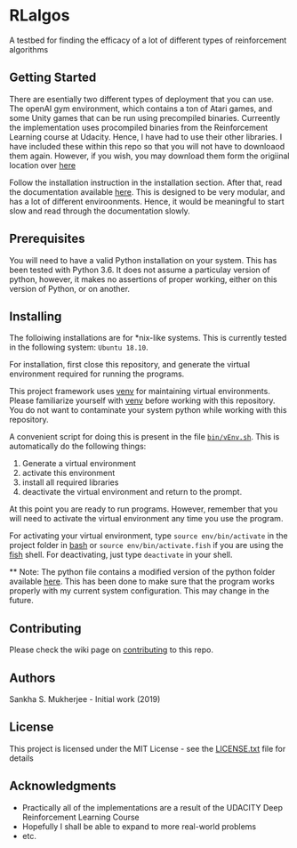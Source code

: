 # RLalgos

A testbed for finding the efficacy of a lot of different types of reinforcement algorithms

## Getting Started

There are esentially two different types of deployment that you can use. The openAI
gym environment, which contains a ton of Atari games, and some Unity games that can
be run using precompiled binaries. Curreently the implementation uses procompiled binaries
from the Reinforcement Learning course at Udacity. Hence, I have had to use their other 
libraries. I have included these within this repo so that you will not have to downloaod
them again. However, if you wish, you may download them form the origiinal location over 
[here](https://github.com/udacity/deep-reinforcement-learning/tree/master)

Follow the installation instruction in the installation section. After that, read the documentation
available [here](https://github.com/sankhaMukherjee/RLalgos/wiki). This is designed to be very modular, 
and has a lot of different enviroonments. Hence, it would be meaningful to start slow and read through 
the documentation slowly. 

## Prerequisites

You will need to have a valid Python installation on your system. This has been tested with 
Python 3.6. It does not assume a particulay version of python, however, it makes no assertions 
of proper working, either on this version of Python, or on another. 

## Installing

The folloiwing installations are for \*nix-like systems. This is currently tested in the following 
system: `Ubuntu 18.10`. 

For installation, first close this repository, and generate the virtual environment required for 
running the programs. 

This project framework uses [venv](https://docs.python.org/3/library/venv.html) for maintaining 
virtual environments. Please familiarize yourself with [venv](https://docs.python.org/3/library/venv.html) 
before working with this repository. You do not want to contaminate your system python while 
working with this repository.

A convenient script for doing this is present in the file [`bin/vEnv.sh`](./bin/vEnv.sh). This is 
automatically do the following things:

1. Generate a virtual environment
2. activate this environment
3. install all required libraries
4. deactivate the virtual environment and return to the prompt. 

At this point you are ready to run programs. However, remember that you will need to activate the 
virtual environment any time you use the program.

For activating your virtual environment, type `source env/bin/activate` in the project folder in 
[bash](https://www.gnu.org/software/bash/) or `source env/bin/activate.fish` if you are using the 
[fish](https://fishshell.com/) shell. For deactivating, just type `deactivate` in your shell.

** Note: The python file contains a modified version of the python folder available 
[here](https://github.com/udacity/deep-reinforcement-learning/tree/master/python). 
This has been done to make sure that the program works properly with my current system 
configuration. This may change in the future. 

## Contributing

Please check the wiki page on [contributing](./wiki/contributing) to this repo. 

## Authors

Sankha S. Mukherjee - Initial work (2019)

## License

This project is licensed under the MIT License - see the [LICENSE.txt](./blob/master/LICENSE.txt) file for details

## Acknowledgments

 - Practically all of the implementations are a result of the UDACITY Deep Reinforcement Learning Course
 - Hopefully I shall be able to expand to more real-world problems
 - etc.
 